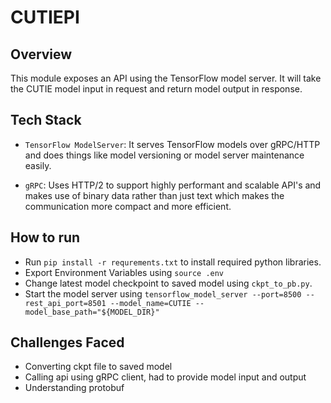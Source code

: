# CUTIEPI

## Overview
This module exposes an API using the TensorFlow model server. It will take the CUTIE model input in request and return model output in response.

## Tech Stack
* `TensorFlow ModelServer`: It serves TensorFlow models over gRPC/HTTP and does things like model versioning or model server maintenance easily.

* `gRPC`: Uses HTTP/2 to support highly performant and scalable API's and makes use of binary data rather than just text which makes the communication more compact and more efficient.

## How to run
* Run `pip install -r requrements.txt` to install required python libraries.
* Export Environment Variables using `source .env`
* Change latest model checkpoint to saved model using `ckpt_to_pb.py`.
* Start the model server using `tensorflow_model_server --port=8500 --rest_api_port=8501 --model_name=CUTIE --model_base_path="${MODEL_DIR}"`

## Challenges Faced

* Converting ckpt file to saved model
* Calling api using gRPC client, had to provide model input and output
* Understanding protobuf